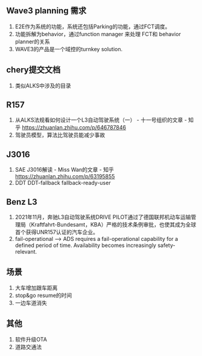 
## Wave3  planning 需求
1. E2E作为系统的功能，系统还包括Parking的功能，通过FCT调度。
2. 功能拆解为behavior，通过function manager 来处理 FCT和 behavior planner的关系
3. WAVE3的产品是一个域控的turnkey solution.

## chery提交文档
1. 类似ALKS中涉及的目录

## R157
1. 从ALKS法规看如何设计一个L3自动驾驶系统（一） - 十一号组织的文章 - 知乎
https://zhuanlan.zhihu.com/p/646787846
2. 驾驶员模型，算法比驾驶员能减少事故

## J3016
1. SAE J3016解读 - Miss Wan的文章 - 知乎
https://zhuanlan.zhihu.com/p/63195855
2. DDT DDT-fallback fallback-ready-user

## Benz L3 
1. 2021年11月，奔驰L3自动驾驶系统DRIVE PILOT通过了德国联邦机动车运输管理局（Kraftfahrt-Bundesamt，KBA）严格的技术条例审批，也使其成为全球首个获得UNR157认证的汽车企业。
2. fail-operational --> ADS requires a fail-operational capability for a defined period of time. Availability becomes
increasingly safety-relevant.

## 场景
1. 大车增加跟车距离
2. stop&go resume的时间
3. 一边车道消失

## 其他
1. 软件升级OTA
2. 道路交通法

